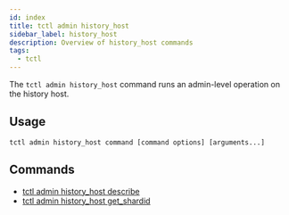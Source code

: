 ```yaml
---
id: index
title: tctl admin history_host
sidebar_label: history_host
description: Overview of history_host commands
tags:
  - tctl
---
```


The `tctl admin history_host` command runs an admin-level operation on the history host.

## Usage

`tctl admin history_host command [command options] [arguments...]`

## Commands

- [tctl admin history_host describe](/tctl-v1/admin/history_host/describe)
- [tctl admin history_host get_shardid](/tctl-v1/admin/history_host/get_shardid)
